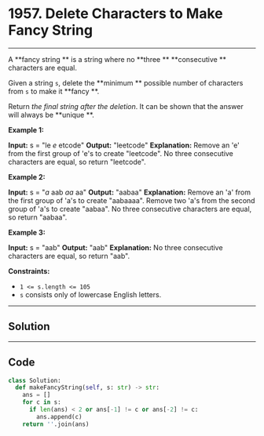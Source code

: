 # 1957. Delete Characters to Make Fancy String

---

A **fancy string ** is a string where no **three ** **consecutive ** characters are equal.

Given a string `s`, delete the **minimum ** possible number of characters from `s` to make it **fancy **.

Return _the final string after the deletion_. It can be shown that the answer will always be **unique **.

 

**Example 1:**


**Input:** s = "le _e_ etcode"
**Output:** "leetcode"
**Explanation:**
Remove an 'e' from the first group of 'e's to create "leetcode".
No three consecutive characters are equal, so return "leetcode".


**Example 2:**


**Input:** s = "_a_ aab _aa_ aa"
**Output:** "aabaa"
**Explanation:**
Remove an 'a' from the first group of 'a's to create "aabaaaa".
Remove two 'a's from the second group of 'a's to create "aabaa".
No three consecutive characters are equal, so return "aabaa".


**Example 3:**


**Input:** s = "aab"
**Output:** "aab"
**Explanation:** No three consecutive characters are equal, so return "aab".


 

**Constraints:**

  * `1 <= s.length <= 105`
  * `s` consists only of lowercase English letters.

---

## Solution



---

## Code
```python
class Solution:
  def makeFancyString(self, s: str) -> str:
    ans = []
    for c in s:
      if len(ans) < 2 or ans[-1] != c or ans[-2] != c:
        ans.append(c)
    return ''.join(ans)
```
